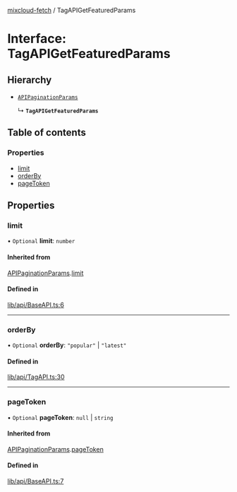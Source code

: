 [mixcloud-fetch](../README.md) / TagAPIGetFeaturedParams

# Interface: TagAPIGetFeaturedParams

## Hierarchy

- [`APIPaginationParams`](APIPaginationParams.md)

  ↳ **`TagAPIGetFeaturedParams`**

## Table of contents

### Properties

- [limit](TagAPIGetFeaturedParams.md#limit)
- [orderBy](TagAPIGetFeaturedParams.md#orderby)
- [pageToken](TagAPIGetFeaturedParams.md#pagetoken)

## Properties

### limit

• `Optional` **limit**: `number`

#### Inherited from

[APIPaginationParams](APIPaginationParams.md).[limit](APIPaginationParams.md#limit)

#### Defined in

[lib/api/BaseAPI.ts:6](https://github.com/patrickkfkan/mixcloud-fetch/blob/1cf2daf/src/lib/api/BaseAPI.ts#L6)

___

### orderBy

• `Optional` **orderBy**: ``"popular"`` \| ``"latest"``

#### Defined in

[lib/api/TagAPI.ts:30](https://github.com/patrickkfkan/mixcloud-fetch/blob/1cf2daf/src/lib/api/TagAPI.ts#L30)

___

### pageToken

• `Optional` **pageToken**: ``null`` \| `string`

#### Inherited from

[APIPaginationParams](APIPaginationParams.md).[pageToken](APIPaginationParams.md#pagetoken)

#### Defined in

[lib/api/BaseAPI.ts:7](https://github.com/patrickkfkan/mixcloud-fetch/blob/1cf2daf/src/lib/api/BaseAPI.ts#L7)

